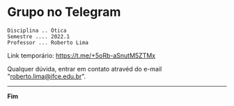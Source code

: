 
# Grupo no Telegram

```
Disciplina .. Ótica
Semestre .... 2022.1
Professor ... Roberto Lima
```

Link temporário: <https://t.me/+5oRb-aSnutM5ZTMx>

Qualquer dúvida, entrar em contato atravéd do e-mail "roberto.lima@ifce.edu.br".

---

**Fim**